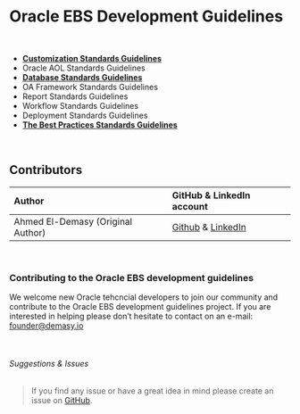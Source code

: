 # Oracle EBS Development Guidelines

<br>

- <a href="https://github.com/demasy/Oracle-EBS-Development-Guidelines/tree/main/customization-standards-guidelines">**Customization Standards Guidelines**</a>
- Oracle AOL Standards Guidelines
- <a href="https://github.com/demasy/Oracle-EBS-Development-Guidelines/tree/main/database-standards-guidelines">**Database Standards Guidelines**</a>
- OA Framework Standards Guidelines
- Report Standards Guidelines
- Workflow Standards Guidelines
- Deployment Standards Guidelines
- <a href="https://github.com/demasy/Oracle-EBS-Development-Guidelines/tree/main/best-practices-standards-guidelines">**The Best Practices Standards Guidelines**</a>

<br>

 ## Contributors

| Author | GitHub & LinkedIn account |
| :-  | :---- |
| Ahmed El-Demasy (Original Author) | <a href="https://github.com/demasy">Github</a> & <a href="https://www.linkedin.com/in/demasy">LinkedIn</a> |

<br>

### Contributing to the Oracle EBS development guidelines
We welcome new Oracle tehcncial developers to join our community and contribute to the Oracle EBS development guidelines project. If you are interested in helping please don’t hesitate to contact on an e-mail: founder@demasy.io


<br>

###### Suggestions & Issues
> If you find any issue or have a great idea in mind please create an issue on <a href="https://github.com/demasy/Oracle-EBS-Development-Guidelines/issues">GitHub</a>.
